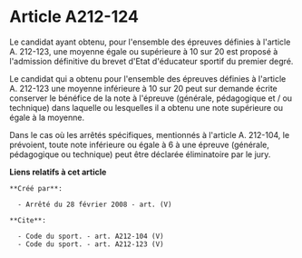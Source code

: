 # Article A212-124

Le candidat ayant obtenu, pour l'ensemble des épreuves définies à l'article A. 212-123, une moyenne égale ou supérieure à 10
sur 20 est proposé à l'admission définitive du brevet d'Etat d'éducateur sportif du premier degré. 

Le candidat qui a obtenu pour l'ensemble des épreuves définies à l'article A. 212-123 une moyenne inférieure à 10 sur 20 peut
sur demande écrite conserver le bénéfice de la note à l'épreuve (générale, pédagogique et / ou technique) dans laquelle ou
lesquelles il a obtenu une note supérieure ou égale à la moyenne. 

Dans le cas où les arrêtés spécifiques, mentionnés à l'article A. 212-104, le prévoient, toute note inférieure ou égale à 6 à
une épreuve (générale, pédagogique ou technique) peut être déclarée éliminatoire par le jury.

**Liens relatifs à cet article**

	**Créé par**:

	  - Arrêté du 28 février 2008 - art. (V)

	**Cite**:

	  - Code du sport. - art. A212-104 (V)
	  - Code du sport. - art. A212-123 (V)
